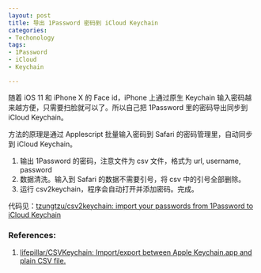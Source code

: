 ```yaml
---
layout: post
title: 导出 1Password 密码到 iCloud Keychain
categories: 
- Techonology
tags:
- 1Password
- iCloud
- Keychain

---
```


随着 iOS 11 和 iPhone X 的 Face id，iPhone 上通过原生 Keychain 输入密码越来越方便，只需要扫脸就可以了。所以自己把 1Password 里的密码导出同步到 iCloud Keychain。

<!--more-->

方法的原理是通过 Applescript 批量输入密码到 Safari 的密码管理里，自动同步到 iCloud Keychain。 

1. 输出 1Password 的密码，注意文件为 csv 文件，格式为 url, username, password 
2. 数据清洗。输入到 Safari 的数据不需要引号，将 csv 中的引号全部删除。
3. 运行 csv2keychain，程序会自动打开并添加密码。完成。


代码见：[tzungtzu/csv2keychain: import your passwords from 1Password to iCloud Keychain](https://github.com/tzungtzu/csv2keychain)


### References:
1. [lifepillar/CSVKeychain: Import/export between Apple Keychain.app and plain CSV file.](https://github.com/lifepillar/CSVKeychain)